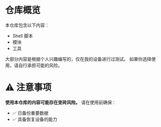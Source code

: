 # 仓库概览
本仓库包含以下内容：

- Shell 脚本
- 模块
- 工具

大部分内容是根据个人兴趣编写的，仅在我的设备进行过测试。
如果你选择使用，请自行承担可能的风险。

# ⚠️ 注意事项

**使用本仓库的内容可能存在变砖风险。**
 请在使用前确保：

- ✅ 已备份重要数据
- ✅ 具备恢复设备的能力